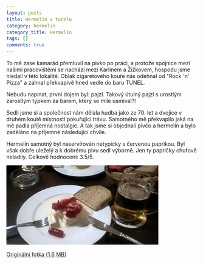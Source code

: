 ```yaml
---
layout: posts
title: Hermelín v tunelu
category: hermelin
category_title: Hermelín
tags: []
comments: true
---
```

To mě zase kamarád přemluvil na pivko po práci, a protože spojnice mezi našimi pracovištěmi se nachází mezi Karlínem a Žižkovem, hospodu jsme hledali v této lokalitě. Oblak cigaretového kouře nás odehnal od "Rock 'n' Pizza" a zahnal překvapivě hned vedle do baru TUNEL.

Nebudu napínat, první dojem byl: pajzl. Takový útulný pajzl s urostlým zarostlým týpkem za barem, který se mile usmíval?!

Sedli jsme si a společnost nám dělala hudba jako ze 70. let a dvojice v druhém koutě místnosti pokuřující trávu. Samotného mě překvapilo jaká na mě padla příjemná nostalgie. A tak jsme si objednali pivčo a hermelín a bylo zaděláno na příjemné následující chvíle.

Hermelín samotný byl naservírován netypicky s červenou paprikou. Byl však dobře uleželý a k dobrému pivu sedl výborně. Jen ty papričky chuťově neladily. Celkově hodnocení: 3.5/5.

![Hermelín v baru TUNEL](/assets/posts/2016-11-23-hermelin-v-tunelu/hermelin_small.jpg)

[Originální fotka (1.6 MB)](/assets/posts/2016-11-23-hermelin-v-tunelu/hermelin_big.jpg)
